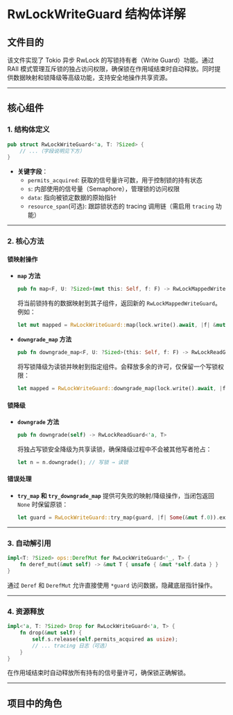 # RwLockWriteGuard 结构体详解

## 文件目的
该文件实现了 Tokio 异步 RwLock 的写锁持有者（Write Guard）功能。通过 RAII 模式管理互斥锁的独占访问权限，确保锁在作用域结束时自动释放。同时提供数据映射和锁降级等高级功能，支持安全地操作共享资源。

---

## 核心组件

### 1. **结构体定义**
```rust
pub struct RwLockWriteGuard<'a, T: ?Sized> {
    // ...（字段说明见下方）
}
```
- **关键字段**：
  - `permits_acquired`: 获取的信号量许可数，用于控制锁的持有状态
  - `s`: 内部使用的信号量（Semaphore），管理锁的访问权限
  - `data`: 指向被锁定数据的原始指针
  - `resource_span`(可选): 跟踪锁状态的 tracing 调用链（需启用 `tracing` 功能）

---

### 2. **核心方法**

#### **锁映射操作**
- **`map` 方法**
  ```rust
  pub fn map<F, U: ?Sized>(mut this: Self, f: F) -> RwLockMappedWriteGuard<'a, U>
  ```
  将当前锁持有的数据映射到其子组件，返回新的 `RwLockMappedWriteGuard`。例如：
  ```rust
  let mut mapped = RwLockWriteGuard::map(lock.write().await, |f| &mut f.0);
  ```

- **`downgrade_map` 方法**
  ```rust
  pub fn downgrade_map<F, U: ?Sized>(this: Self, f: F) -> RwLockReadGuard<'a, U>
  ```
  将写锁降级为读锁并映射到指定组件。会释放多余的许可，仅保留一个写锁权限：
  ```rust
  let mapped = RwLockWriteGuard::downgrade_map(lock.write().await, |f| &f.0);
  ```

#### **锁降级**
- **`downgrade` 方法**
  ```rust
  pub fn downgrade(self) -> RwLockReadGuard<'a, T>
  ```
  将独占写锁安全降级为共享读锁，确保降级过程中不会被其他写者抢占：
  ```rust
  let n = n.downgrade(); // 写锁 → 读锁
  ```

#### **错误处理**
- **`try_map` 和 `try_downgrade_map`**
  提供可失败的映射/降级操作，当闭包返回 `None` 时保留原锁：
  ```rust
  let guard = RwLockWriteGuard::try_map(guard, |f| Some(&mut f.0)).expect("...");
  ```

---

### 3. **自动解引用**
```rust
impl<T: ?Sized> ops::DerefMut for RwLockWriteGuard<'_, T> {
    fn deref_mut(&mut self) -> &mut T { unsafe { &mut *self.data } }
}
```
通过 `Deref` 和 `DerefMut` 允许直接使用 `*guard` 访问数据，隐藏底层指针操作。

---

### 4. **资源释放**
```rust
impl<'a, T: ?Sized> Drop for RwLockWriteGuard<'a, T> {
    fn drop(&mut self) {
        self.s.release(self.permits_acquired as usize);
        // ... tracing 日志（可选）
    }
}
```
在作用域结束时自动释放所有持有的信号量许可，确保锁正确解锁。

---

## 项目中的角色